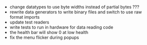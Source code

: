 - change datatypes to use byte widths instead of partial bytes ???
- rewrite data generators to write binary files and switch to use raw format imports
- update test readers
- write tests to run in hardware for data reading code
- the health bar will show 0 at low health 
- fix the menu flicker during popups